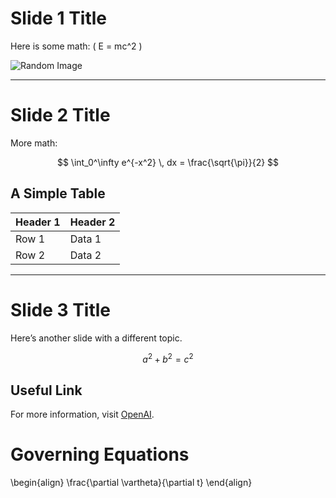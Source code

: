 # Slide 1 Title

Here is some math: \( E = mc^2 \)

![Random Image](https://images.unsplash.com/photo-1727412800268-309a3c7343d7?q=80&w=2670&auto=format&fit=crop&ixlib=rb-4.0.3&ixid=M3wxMjA3fDB8MHxwaG90by1wYWdlfHx8fGVufDB8fHx8fA%3D%3D)

---

# Slide 2 Title

More math:

$$ 
\int_0^\infty e^{-x^2} \, dx = \frac{\sqrt{\pi}}{2} 
$$

## A Simple Table

| Header 1 | Header 2 |
|----------|----------|
| Row 1    | Data 1   |
| Row 2    | Data 2   |

---

# Slide 3 Title

Here’s another slide with a different topic.

$$
a^2 + b^2 = c^2
$$

## Useful Link

For more information, visit [OpenAI](https://www.openai.com).

# Governing Equations 

\begin{align}
\frac{\partial \vartheta}{\partial t}
\end{align}
